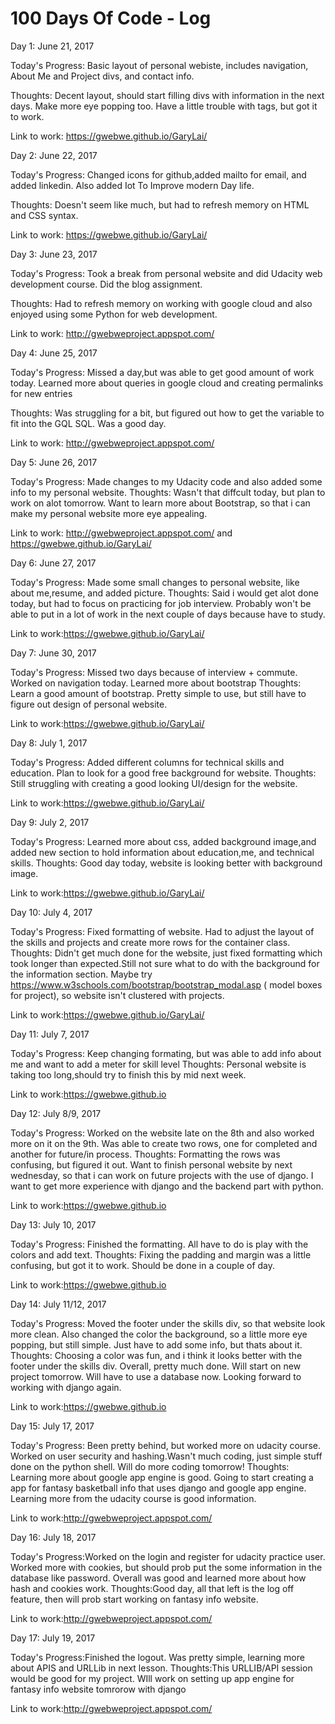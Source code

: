 # 100 Days Of Code - Log

Day 1: June 21, 2017 

Today's Progress: Basic layout of personal webiste, includes navigation, About Me and Project divs, and contact info.

Thoughts: Decent layout, should start filling divs with information in the next days. Make more eye popping too. Have a little trouble with <a> tags, but got it to work.

Link to work: https://gwebwe.github.io/GaryLai/

Day 2: June 22, 2017 

Today's Progress: Changed icons for github,added mailto for email, and added linkedin. Also added Iot To Improve modern Day life.

Thoughts: Doesn't seem like much, but had to refresh memory on HTML and CSS syntax.

Link to work: https://gwebwe.github.io/GaryLai/

Day 3: June 23, 2017 

Today's Progress: Took a break from personal website and did Udacity web development course. Did the blog assignment.

Thoughts: Had to refresh memory on working with google cloud and also enjoyed using some Python for web development.

Link to work: http://gwebweproject.appspot.com/

Day 4: June 25, 2017 

Today's Progress: Missed a day,but was able to get good amount of work today. Learned more about queries in google cloud and creating permalinks for new entries

Thoughts: Was struggling for a bit, but figured out how to get the variable to fit into the GQL SQL. Was a good day.

Link to work: http://gwebweproject.appspot.com/

Day 5: June 26, 2017 

Today's Progress: Made changes to my Udacity code and also added some info to my personal website.
Thoughts: Wasn't that diffcult today, but plan to work on alot tomorrow. Want to learn more about Bootstrap, so that i can make my personal website more eye appealing.

Link to work: http://gwebweproject.appspot.com/ and https://gwebwe.github.io/GaryLai/

Day 6: June 27, 2017 

Today's Progress: Made some small changes to personal website, like about me,resume, and added picture.
Thoughts: Said i would get alot done today, but had to focus on practicing for job interview. Probably won't be able to put in a lot of work in the next couple of days because have to study.

Link to work:https://gwebwe.github.io/GaryLai/


Day 7: June 30, 2017 

Today's Progress: Missed two days because of interview + commute. Worked on navigation today. Learned more about bootstrap
Thoughts: Learn a good amount of bootstrap. Pretty simple to use, but still have to figure out design of personal website.

Link to work:https://gwebwe.github.io/GaryLai/

Day 8: July 1, 2017 

Today's Progress: Added different columns for technical skills and education. Plan to look for a good free background for website.
Thoughts: Still struggling with creating a good looking UI/design for the website.

Link to work:https://gwebwe.github.io/GaryLai/

Day 9: July 2, 2017 

Today's Progress: Learned more about css, added background image,and added new section to hold information about education,me, and technical skills.
Thoughts: Good day today, website is looking better with background image.

Link to work:https://gwebwe.github.io/GaryLai/

Day 10: July 4, 2017 

Today's Progress: Fixed formatting of website. Had to adjust the layout of the skills and projects and create more rows for the container class.
Thoughts: Didn't get much done for the website, just fixed formatting which took longer than expected.Still not sure what to do with the background for the information section. Maybe try https://www.w3schools.com/bootstrap/bootstrap_modal.asp ( model boxes for project), so website isn't clustered with projects.

Link to work:https://gwebwe.github.io/GaryLai/

Day 11: July 7, 2017 

Today's Progress: Keep changing formating, but was able to add info about me and want to add a meter for skill level
Thoughts: Personal website is taking too long,should try to finish this by mid next week.

Link to work:https://gwebwe.github.io

Day 12: July 8/9, 2017 

Today's Progress: Worked on the website late on the 8th and also worked more on it on the 9th. Was able to create two rows, one for completed and another for future/in process. 
Thoughts: Formatting the rows was confusing, but figured it out. Want to finish personal website by next wednesday, so that i can work on future projects with the use of django. I want to get more experience with django and the backend part with python. 

Link to work:https://gwebwe.github.io

Day 13: July 10, 2017 

Today's Progress: Finished the formatting. All have to do is play with the colors and add text.
Thoughts: Fixing the padding and margin was a little confusing, but got it to work. Should be done  in a couple of day.

Link to work:https://gwebwe.github.io

Day 14: July 11/12, 2017 

Today's Progress: Moved the footer under the skills div, so that website look more clean. Also changed the color the background, so a little more eye popping, but still simple. Just have to add some info, but thats about it.
Thoughts: Choosing a color was fun, and i think it looks better with the footer under the skills div. Overall, pretty much done. Will start on new project tomorrow. Will have to use a database now. Looking forward to working with django again.

Link to work:https://gwebwe.github.io

Day 15: July 17, 2017 

Today's Progress: Been pretty behind, but worked more on udacity course. Worked on user security and hashing.Wasn't much coding, just simple stuff done on the python shell. Will do more coding tomorrow!
Thoughts: Learning more about google app engine is good. Going to start creating a app for fantasy basketball info that uses django and google app engine. Learning more from the udacity course is good information.

Link to work:http://gwebweproject.appspot.com/


Day 16: July 18, 2017 

Today's Progress:Worked on the login and register for udacity practice user. Worked more with cookies, but should prob put the some information in the database like password. Overall was good and learned more about how hash and cookies work.
Thoughts:Good day, all that left is the log off feature, then will prob start working on fantasy info website.

Link to work:http://gwebweproject.appspot.com/

Day 17: July 19, 2017 

Today's Progress:Finished the logout. Was pretty simple, learning more about APIS and URLLib in next lesson.
Thoughts:This URLLIB/API session would be good for my project. WIll work on setting up app engine for fantasy info website tomrorow with django

Link to work:http://gwebweproject.appspot.com/

